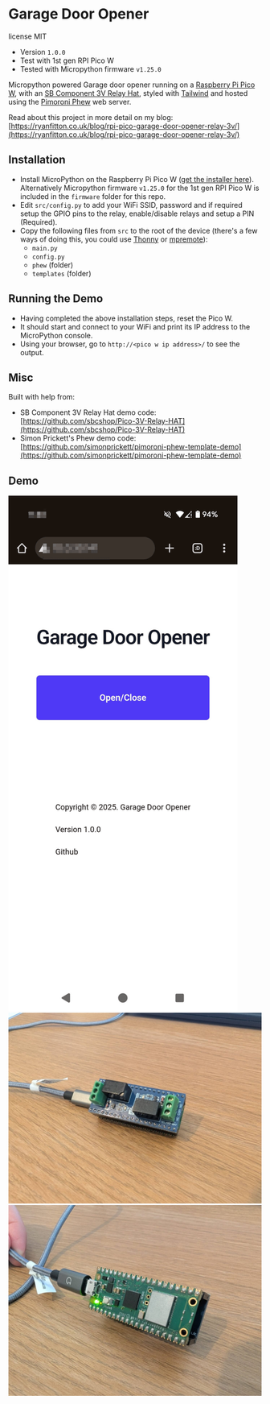 # Garage Door Opener

license MIT

* Version `1.0.0`
* Test with 1st gen RPI Pico W
* Tested with Micropython firmware `v1.25.0`

Micropython powered Garage door opener running on a [Raspberry Pi Pico W](https://www.raspberrypi.com/documentation/microcontrollers/pico-series.html#pico-1-family), with an [SB Component 3V Relay Hat](https://learn.sb-components.co.uk/Pico-3v-Relay-Hat), styled with [Tailwind](https://tailwindcss.com/) and hosted using the [Pimoroni Phew](https://github.com/pimoroni/phew) web server.

Read about this project in more detail on my blog: [https://ryanfitton.co.uk/blog/rpi-pico-garage-door-opener-relay-3v/](https://ryanfitton.co.uk/blog/rpi-pico-garage-door-opener-relay-3v/)

## Installation

* Install MicroPython on the Raspberry Pi Pico W ([get the installer here](https://micropython.org/download/RPI_PICO_W/)). Alternatively Micropython firmware `v1.25.0` for the 1st gen RPI Pico W is included in the `firmware` folder for this repo.
* Edit `src/config.py` to add your WiFi SSID, password and if required setup the GPIO pins to the relay, enable/disable relays and setup a PIN (Required).
* Copy the following files from `src` to the root of the device (there's a few ways of doing this, you could use [Thonny](https://thonny.org/) or [mpremote](https://docs.micropython.org/en/latest/reference/mpremote.html)):
  * `main.py`
  * `config.py`
  * `phew` (folder)
  * `templates` (folder)

## Running the Demo

* Having completed the above installation steps, reset the Pico W.
* It should start and connect to your WiFi and print its IP address to the MicroPython console.
* Using your browser, go to `http://<pico w ip address>/` to see the output.

## Misc
Built with help from:

* SB Component 3V Relay Hat demo code: [https://github.com/sbcshop/Pico-3V-Relay-HAT](https://github.com/sbcshop/Pico-3V-Relay-HAT)
* Simon Prickett's Phew demo code: [https://github.com/simonprickett/pimoroni-phew-template-demo](https://github.com/simonprickett/pimoroni-phew-template-demo)

## Demo
![Front end rendering](images/rpi-pico-door-opener-3.png)
![Image of device 1](images/rpi-pico-door-opener-1.jpg)
![Image of device 2](images/rpi-pico-door-opener-2.jpg)